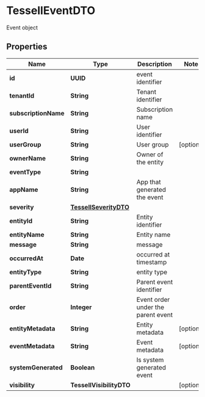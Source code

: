 

# TessellEventDTO

Event object

## Properties

Name | Type | Description | Notes
------------ | ------------- | ------------- | -------------
**id** | **UUID** | event identifier | 
**tenantId** | **String** | Tenant identifier | 
**subscriptionName** | **String** | Subscription name | 
**userId** | **String** | User identifier | 
**userGroup** | **String** | User group |  [optional]
**ownerName** | **String** | Owner of the entity | 
**eventType** | **String** |  | 
**appName** | **String** | App that generated the event | 
**severity** | [**TessellSeverityDTO**](TessellSeverityDTO.md) |  | 
**entityId** | **String** | Entity identifier | 
**entityName** | **String** | Entity name | 
**message** | **String** | message | 
**occurredAt** | **Date** | occurred at timestamp | 
**entityType** | **String** | entity type | 
**parentEventId** | **String** | Parent event identifier | 
**order** | **Integer** | Event order under the parent event | 
**entityMetadata** | **String** | Entity metadata |  [optional]
**eventMetadata** | **String** | Event metadata |  [optional]
**systemGenerated** | **Boolean** | Is system generated event | 
**visibility** | **TessellVisibilityDTO** |  |  [optional]



